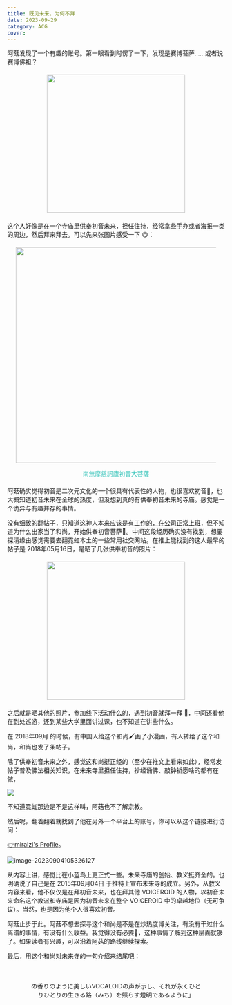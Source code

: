 ```yaml
---
title: 既见未来，为何不拜
date: 2023-09-29
category: ACG
cover:
---
```


阿菇发现了一个有趣的账号。第一眼看到时愣了一下，发现是赛博菩萨……或者说赛博佛祖？

<div align='center' style='margin:20px;'>
    <img style='height:320px;' src='https://agu-images.oss-cn-hangzhou.aliyuncs.com/test/image-20230904095726018.png' />
</div>

这个人好像是在一个寺庙里供奉初音未来，担任住持，经常拿些手办或者海报一类的周边，然后拜来拜去。可以先来张图片感受一下 😋：

<div align='center' style='margin:20px;'>
    <img style='height:500px;' src='https://pbs.twimg.com/media/Dt5vGGKUwAApEJS?format=jpg&name=large' />
    <p style='color:#39C5BB;'>南無摩慈訶廬初音大菩薩</p>
</div>

阿菇确实觉得初音是二次元文化的一个很具有代表性的人物，也很喜欢初音🥰，也大概知道初音未来在全球的热度，但没想到真的有供奉初音未来的寺庙。感觉是一个诡异与有趣并存的事情。

没有细致的翻帖子，只知道这神人本来应该是[有工作的，在公司正常上班](https://twitter.com/miraizi/status/996176962472194048)，但不知道为什么出家当了和尚，开始供奉初音菩萨🎐。中间这段经历确实没有找到，想要探清缘由感觉需要去翻霓虹本土的一些常用社交网站。在推上能找到的这人最早的帖子是 2018年05月16日，是晒了几张供奉初音的照片：

<div align='center' style='margin:20px;'>
    <img style='height:320px;' src='https://agu-images.oss-cn-hangzhou.aliyuncs.com/test/image-20230904095034409.png' />
</div>

之后就是晒其他的照片，参加线下活动什么的，遇到初音就拜一拜 🙏，中间还看他在到处巡游，还到某些大学里面讲过课，也不知道在讲些什么。

在 2018年09月 的时候，有中国人给这个和尚🖌️画了小漫画，有人转给了这个和尚，和尚也发了条帖子。

除了供奉初音未来之外，感觉这和尚挺正经的（至少在推文上看来如此），经常发帖子普及佛法相关知识，在未来寺里担任住持，抄经诵佛、敲钟祈愿啥的都有在做，

![](https://pbs.twimg.com/media/DpS3kIKU4AAiNPD?format=jpg&name=small)

不知道霓虹那边是不是这样叫，阿菇也不了解宗教。

然后呢，翻着翻着就找到了他在另外一个平台上的账号，你可以从这个链接进行访问：

[👉miraizi's Profile](https://twpf.jp/miraizi)。

![image-20230904105326127](https://agu-images.oss-cn-hangzhou.aliyuncs.com/test/image-20230904105326127.png)

从内容上讲，感觉比在小蓝鸟上更正式一些。未来寺庙的创始、教义挺齐全的。也明确说了自己是在 2015年09月04日 于推特上宣布未来寺的成立。另外，从教义内容来看，他不仅仅是在拜初音未来，也在拜其他 VOICEROID 的人物，以初音未来命名这个教派和寺庙是因为初音未来在整个 VOICEROID 中的卓越地位（无可争议）。当然，也是因为他个人很喜欢初音。

阿菇止步于此。阿菇不想去探寻这个和尚是不是在炒热度博关注，有没有干过什么离谱的事情，有没有什么收益。我觉得没有必要🤔，这种事情了解到这种层面就够了。如果读者有兴趣，可以沿着阿菇的路线继续探索。

最后，用这个和尚对未来寺的一句介绍来结尾吧：

<div align='center' style='margin:50px;font-size:14px;'>
    <p title='我希望VOCALOID的声音如柑橘的香味一样甜美，成为一盏灯，长久地照亮我们每个人的人生道路'>
        の香りのように美しいVOCALOIDの声が示し、それが永くひとりひとりの生きる路（みち）を照らす燈明であるように」
    </p>
</div>